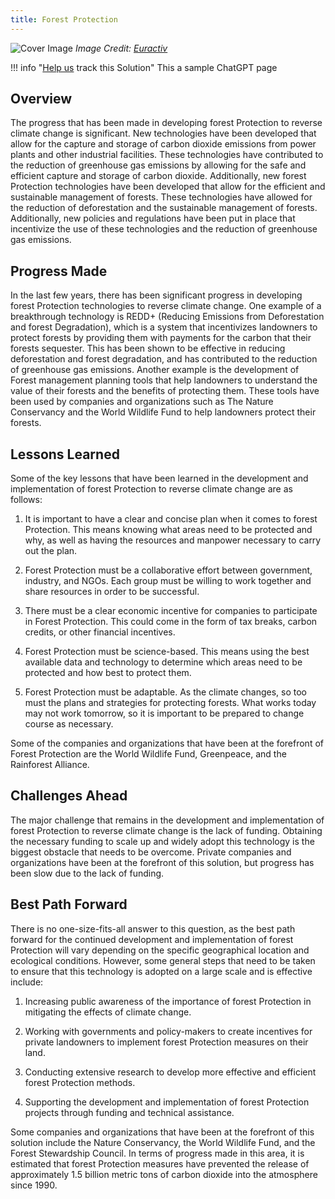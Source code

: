 ```yaml
---
title: Forest Protection
---
```


![Cover Image](img/forest-protection.jpg)
_Image Credit: [Euractiv](https://www.euractiv.com/section/energy-environment/opinion/seven-steps-to-curb-deforestation-and-enhance-forest-protection-looking-beyond-eu-only-solutions/)_

!!! info "[Help us](../../contribute) track this Solution"
    This a sample ChatGPT page

## Overview

The progress that has been made in developing forest Protection to reverse climate change is significant. New technologies have been developed that allow for the capture and storage of carbon dioxide emissions from power plants and other industrial facilities. These technologies have contributed to the reduction of greenhouse gas emissions by allowing for the safe and efficient capture and storage of carbon dioxide. Additionally, new forest Protection technologies have been developed that allow for the efficient and sustainable management of forests. These technologies have allowed for the reduction of deforestation and the sustainable management of forests. Additionally, new policies and regulations have been put in place that incentivize the use of these technologies and the reduction of greenhouse gas emissions.

## Progress Made

In the last few years, there has been significant progress in developing forest Protection technologies to reverse climate change. One example of a breakthrough technology is REDD+ (Reducing Emissions from Deforestation and forest Degradation), which is a system that incentivizes landowners to protect forests by providing them with payments for the carbon that their forests sequester. This has been shown to be effective in reducing deforestation and forest degradation, and has contributed to the reduction of greenhouse gas emissions. Another example is the development of Forest management planning tools that help landowners to understand the value of their forests and the benefits of protecting them. These tools have been used by companies and organizations such as The Nature Conservancy and the World Wildlife Fund to help landowners protect their forests.

## Lessons Learned

Some of the key lessons that have been learned in the development and implementation of forest Protection to reverse climate change are as follows: 

1. It is important to have a clear and concise plan when it comes to forest Protection. This means knowing what areas need to be protected and why, as well as having the resources and manpower necessary to carry out the plan.

2. Forest Protection must be a collaborative effort between government, industry, and NGOs. Each group must be willing to work together and share resources in order to be successful.

3. There must be a clear economic incentive for companies to participate in Forest Protection. This could come in the form of tax breaks, carbon credits, or other financial incentives.

4. Forest Protection must be science-based. This means using the best available data and technology to determine which areas need to be protected and how best to protect them.

5. Forest Protection must be adaptable. As the climate changes, so too must the plans and strategies for protecting forests. What works today may not work tomorrow, so it is important to be prepared to change course as necessary.

Some of the companies and organizations that have been at the forefront of Forest Protection are the World Wildlife Fund, Greenpeace, and the Rainforest Alliance.

## Challenges Ahead

The major challenge that remains in the development and implementation of forest Protection to reverse climate change is the lack of funding. Obtaining the necessary funding to scale up and widely adopt this technology is the biggest obstacle that needs to be overcome. Private companies and organizations have been at the forefront of this solution, but progress has been slow due to the lack of funding.

## Best Path Forward

There is no one-size-fits-all answer to this question, as the best path forward for the continued development and implementation of forest Protection will vary depending on the specific geographical location and ecological conditions. However, some general steps that need to be taken to ensure that this technology is adopted on a large scale and is effective include:

1. Increasing public awareness of the importance of forest Protection in mitigating the effects of climate change.

2. Working with governments and policy-makers to create incentives for private landowners to implement forest Protection measures on their land.

3. Conducting extensive research to develop more effective and efficient forest Protection methods.

4. Supporting the development and implementation of forest Protection projects through funding and technical assistance.

Some companies and organizations that have been at the forefront of this solution include the Nature Conservancy, the World Wildlife Fund, and the Forest Stewardship Council. In terms of progress made in this area, it is estimated that forest Protection measures have prevented the release of approximately 1.5 billion metric tons of carbon dioxide into the atmosphere since 1990.
